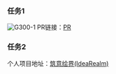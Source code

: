 ### 任务1
![](./imgs/G300-1.png "G300-1")
PR链接：[PR](https://github.com/InternLM/Tutorial/pull/2054)
### 任务2
个人项目地址：[筑意绘界(IdeaRealm)](https://github.com/TongrongHuang/IdeaRealm)
